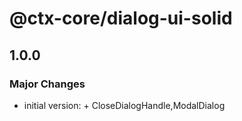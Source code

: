 # @ctx-core/dialog-ui-solid

## 1.0.0

### Major Changes

- initial version: + CloseDialogHandle,ModalDialog
